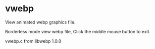 # vwebp
View animated webp graphics file.

Borderless mode view webp file, Click the middle mouse button to exit.

vwebp.c from libwebp 1.0.0
